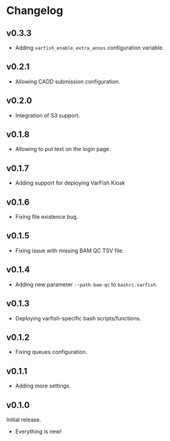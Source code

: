 # Changelog

## v0.3.3

- Adding `varfish_enable_extra_annos` configuration variable.

## v0.2.1

- Allowing CADD submission configuration.

## v0.2.0

- Integration of S3 support.

## v0.1.8

- Allowing to put text on the login page.

## v0.1.7

- Adding support for deploying VarFish Kiosk

## v0.1.6

- Fixing file existence bug.

## v0.1.5

- Fixing issue with missing BAM QC TSV file.

## v0.1.4

- Adding new parameter `--path-bam-qc` to `bashrc.varfish`.

## v0.1.3

- Deploying varfish-specific bash scripts/functions.

## v0.1.2

- Fixing queues configuration.

## v0.1.1

- Adding more settings.

## v0.1.0

Initial release.

- Everything is new!
